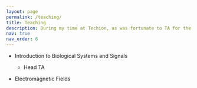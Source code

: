 ```yaml
---
layout: page
permalink: /teaching/
title: Teaching
description: During my time at Techion, as was fortunate to TA for the faculty of electrical engineering. Duties included delivering weekly recitations, along with designing exams and grading assignments.
nav: true
nav_order: 6
---
```


- Introduction to Biological Systems and Signals
    - Head TA

- Electromagnetic Fields
